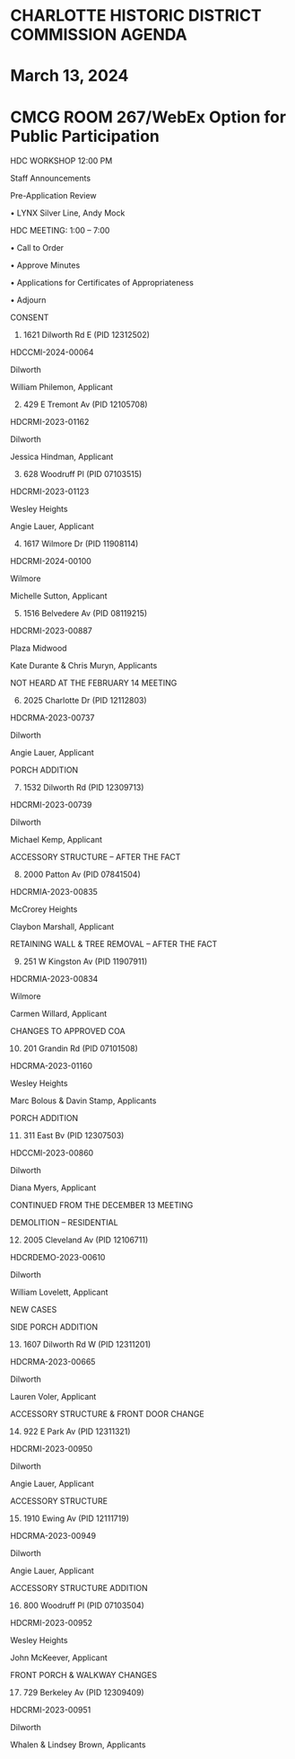 # CHARLOTTE HISTORIC DISTRICT COMMISSION AGENDA

# March 13, 2024

# CMCG ROOM 267/WebEx Option for Public Participation

HDC WORKSHOP 12:00 PM

Staff Announcements

Pre-Application Review

• LYNX Silver Line, Andy Mock

HDC MEETING: 1:00 – 7:00

• Call to Order

• Approve Minutes

• Applications for Certificates of Appropriateness

• Adjourn

CONSENT

1. 1621 Dilworth Rd E (PID 12312502)

HDCCMI-2024-00064

Dilworth

William Philemon, Applicant

2. 429 E Tremont Av (PID 12105708)

HDCRMI-2023-01162

Dilworth

Jessica Hindman, Applicant

3. 628 Woodruff Pl (PID 07103515)

HDCRMI-2023-01123

Wesley Heights

Angie Lauer, Applicant

4. 1617 Wilmore Dr (PID 11908114)

HDCRMI-2024-00100

Wilmore

Michelle Sutton, Applicant

5. 1516 Belvedere Av (PID 08119215)

HDCRMI-2023-00887

Plaza Midwood

Kate Durante & Chris Muryn, Applicants

NOT HEARD AT THE FEBRUARY 14 MEETING

6. 2025 Charlotte Dr (PID 12112803)

HDCRMA-2023-00737

Dilworth

Angie Lauer, Applicant

PORCH ADDITION

7. 1532 Dilworth Rd (PID 12309713)

HDCRMI-2023-00739

Dilworth

Michael Kemp, Applicant

ACCESSORY STRUCTURE – AFTER THE FACT

8. 2000 Patton Av (PID 07841504)

HDCRMIA-2023-00835

McCrorey Heights

Claybon Marshall, Applicant

RETAINING WALL & TREE REMOVAL – AFTER THE FACT

9. 251 W Kingston Av (PID 11907911)

HDCRMIA-2023-00834

Wilmore

Carmen Willard, Applicant

CHANGES TO APPROVED COA

10. 201 Grandin Rd (PID 07101508)

HDCRMA-2023-01160

Wesley Heights

Marc Bolous & Davin Stamp, Applicants

PORCH ADDITION

11. 311 East Bv (PID 12307503)

HDCCMI-2023-00860

Dilworth

Diana Myers, Applicant

CONTINUED FROM THE DECEMBER 13 MEETING

DEMOLITION – RESIDENTIAL

12. 2005 Cleveland Av (PID 12106711)

HDCRDEMO-2023-00610

Dilworth

William Lovelett, Applicant

NEW CASES

SIDE PORCH ADDITION

13. 1607 Dilworth Rd W (PID 12311201)

HDCRMA-2023-00665

Dilworth

Lauren Voler, Applicant

ACCESSORY STRUCTURE & FRONT DOOR CHANGE

14. 922 E Park Av (PID 12311321)

HDCRMI-2023-00950

Dilworth

Angie Lauer, Applicant

ACCESSORY STRUCTURE

15. 1910 Ewing Av (PID 12111719)

HDCRMA-2023-00949

Dilworth

Angie Lauer, Applicant

ACCESSORY STRUCTURE ADDITION

16. 800 Woodruff Pl (PID 07103504)

HDCRMI-2023-00952

Wesley Heights

John McKeever, Applicant

FRONT PORCH & WALKWAY CHANGES

17. 729 Berkeley Av (PID 12309409)

HDCRMI-2023-00951

Dilworth

Whalen & Lindsey Brown, Applicants
